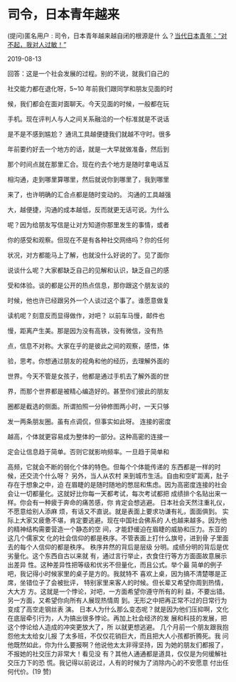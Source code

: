 # 司令，日本青年越来

(提问)匿名用户 : 司令，日本青年越来越自闭的根源是什 么？[当代日本青年：](https://mp.weixin.qq.com/s/mhlH-0XgyYJrxxpFj3_sqw)[“](https://mp.weixin.qq.com/s/mhlH-0XgyYJrxxpFj3_sqw)[对不起，我对人过敏！](https://mp.weixin.qq.com/s/mhlH-0XgyYJrxxpFj3_sqw)[”](https://mp.weixin.qq.com/s/mhlH-0XgyYJrxxpFj3_sqw)

2019-08-13

回答：这是一个社会发展的过程。别的不说，就我们自己的

社交能力都在退化呀，5~10 年前我们跟同学和朋友见面的时

候，我们都会在面对面聊天。今天见面的时候，一般都在玩

手机。现在评判人与人之间关系融洽的一个标准就是不说话

是不是不感到尴尬？ 通讯工具越便捷我们就越不守时。很多

年前要约好去一个地方的话，就是一大早就做准备，然后到

那个时间点就在那里汇合。现在约去个地方是随时拿电话互

相沟通，走到哪里算哪里，然后就说你到哪里了，我到哪里

来了，也许明确的汇合点都是随时变动的。 沟通的工具越强

大，越便捷，沟通的成本越低，反而就更无话可说。为什么

呢？因为给朋友写信是让对方知道你那里发生的事情，或者

你的感受和观察。但现在不是有各种社交网络吗？你的任何

状况，对方都能马上了解，也就没什么好说的了。见了面你

说谈什么呢？大家都缺乏自己的见解和认识，缺乏自己的感

受和体验。谈的都是公开的热点信息，那你跟这个朋友谈的

时候，他也许已经跟另外一个人谈过这个事了。谁愿意做复

读机呢？刻意反而显得做作，对吧？ 以前车马慢，邮件也

慢，距离产生美。那是因为没有高铁，没有微信，没有热

点，信息不对称。大家在乎的是彼此之间的观察，感悟，体

验，思考。你想通过朋友的视角和他的经历，去理解外面的

世界。今天不管是女孩子，他都是通过手机去了解外面的世

界，而那个世界都是被精心编造好的。甚至你们彼此的朋友

圈都是截选的侧面。所谓拍照一分钟修图两小时，一天只够

发一两条朋友圈。虽有点调侃，但事实如此呀。 连接的密度

越高，个体就更容易成为整体的一部分。这种高密的连接一

定会让信息趋于简单。否则它就影响频率。一旦趋于简单和

高频，它就会不断的弱化个体的特色。但每个个体能传递的 东西都是一样的时候，还交流个什么呀？ 另外，当人从农村 来到城市生活。自由和空旷距离，肚子存在于想象之中，迫 在眉睫的是随时随地的憋屈和焦虑。因为高密度连接的社会 会让一切都量化。这就好比你每一天都考试，每次考试都把 成绩排个名贴出来一样。你会有一种疲于奔命的痛苦感，你 肯定会想逃避。 日本社会天然注重礼仪，不愿意给别人添麻 烦，有话又不直说。就是表面上要求功谦有礼，面面俱到。 实际上大家又疲惫不堪，肯定要逃避。现在中国社会佛系的 人也越来越多。因为他的精神结构需要营造一个静态的空 间，才能舒缓迫在眉睫的威胁和压力。东亚的这几个儒家文 化的社会信仰的都是秩序。不管表面上打什么旗号，进到骨 子里面去的每个人信仰的都是秩序。 秩序井然的背后是层级 分明。成绩分明的背后是优劣量化。这个东西自古以来就 有，通过言行举止，衣食住行等方方面面故意展示出差异 性。这种差异性把等级和优劣不但量化，而且公式。举个最 简单的例子吧，我记得小时候家里的桌子是方的。我就特不 喜欢上桌，因为搞不清楚哪是正席，坐错位子了会被批评， 特别家里来客人的时候。但长辈又希望你周到热情，大大方 方。这就是一个悖论，对吧，一方面希望你遵守所有的利 益，不要出错。另一方面，又希望你向所有人展现热情周 到。无形之中把再正常不过的日常行为变成了高空走钢丝表 演。 日本人为什么那么变态呢？就是因为他们压抑啊，文化 在底层牵引行为，人为搞出很多悖论。再加上社会经济的发 展和科技的发展，把这个悖论给人造成的冲突更放大了，所 以就更想逃避。 几个月前一个朋友跟我抱怨他太太给女儿报 了太多班，不仅仅花销巨大，而且把大人小孩都折腾死。我 问他既然如此，你为什么要报啊？他说他太太非得坚持，因 为她的朋友们都报了，不报她的社交压力非常大！看见没 有？其他人通通都是道具，仅仅是为何缓解社交压力下的恐 慌。我记得以前说过，人有的时候为了消除内心的不安愿意 付出任何代价。(19 赞)